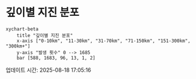 # 깊이별 지진 분포

```mermaid
xychart-beta
    title "깊이별 지진 분포"
    x-axis ["0-10km", "11-30km", "31-70km", "71-150km", "151-300km", "300km+"]
    y-axis "발생 횟수" 0 --> 1685
    bar [588, 1683, 96, 13, 1, 2]
```

업데이트 시간: 2025-08-18 17:05:16
